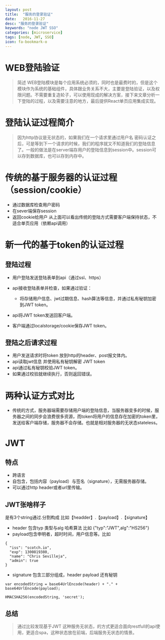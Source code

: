```yaml
---
layout: post
title:  "服务的登录验证"
date:   2016-11-27
desc: "服务的登录验证"
keywords: "node JWT SSO"
categories: [microservice]
tags: [node, JWT, SSO]
icon: fa-bookmark-o
---
```

WEB登陆验证
========

> 简述
WEB登陆模块是每个应用系统必须的，同时也是最费时的，但是这个模块作为系统的基础组件，具体跟业务关系不大，主要是登陆验证，以及权限问题。不需要重复造轮子，可以使用现成的解决方案，接下来文章分析一下登陆的过程，以及需要注意的地方，最后提供React单页应用集成实现。
# 登陆认证过程简介
> 因为http协议是无状态的，如果我们在一个请求里通过用户名 密码认证之后，可是等到下一个请求的时候，我们的程序就又不知道我们的登陆信息了。一般的做法是在server端存用户的登陆信息到session中。session可以存到数据库，也可以存到内存中。
# 传统的基于服务器的认证过程（session/cookie）
- 通过数据库检查用户密码
- 在sever端保存session
- 返回cookie给用户
从上面可以看出传统的登陆方式需要客户端保持状态，不适合单页应用（依赖api调用）
# 新一代的基于token的认证过程
## 登陆过程
- 用户登陆发送登陆表单到api（通过ssl、https）
- api接收登陆表单并检查，如果通过验证：
	- 将存储用户信息、jwt过期信息、hash算法等信息，并通过私有秘钥加密到JWT token。

- api将JWT token发送回客户端。
- 客户端通过localstorage/cookie保存JWT token。

## 登陆之后请求过程

-  用户发送请求时将token 放到http的header、post报文体内。
-  api读取jwt信息 并使用私有秘钥解密 JWT token
-  api通过私有秘钥校验JWT token。
-  如果通过校验就继续执行，否则返回错误。
# 两种认证方式对比
- 传统的方式，服务器端需要存储用户端的登陆信息，当服务器变多的时候，服务器之间的同步会浪费很多资源，而token将用户的信息存在加密的token里，发送给客户端存储，服务器不会存储。也就是相对服务器的无状态stateless。
# JWT
## 特点
-  跨语言
-  自包含，包括内容（payload）与签名（signature），无需服务器存储。
-  可以通过http header或者url里传输。
## JWT张啥样子
是有3个string通过.分割构成
比如【headder】.【payload】.【signature】

- header 包含typ 类型与alg 哈希算法 比如 {"typ":"JWT",alg":"HS256"}
- payload包含申明者，超时时间，用户信息等。比如

```
{
  "iss": "scotch.io",
  "exp": 1300819380,
  "name": "Chris Sevilleja",
  "admin": true
}
```
- signature 包含三部分组成，header payload 还有秘钥

```
var encodedString = base64UrlEncode(header) + "." + base64UrlEncode(payload);

HMACSHA256(encodedString, 'secret');
```

## 总结
> 通过比较发现基于JWT 这种服务无状态，的方式更适合面向restfull的api使用，更适合spa，这种状态放在前端，后端服务无状态的情景。
